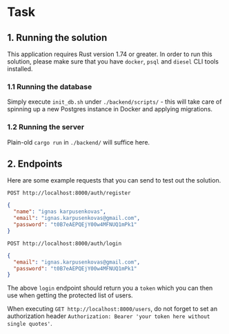 # Task

## 1. Running the solution

This application requires Rust version 1.74 or greater. In order to run this solution, please make sure that you have `docker`, `psql` and `diesel` CLI tools installed.

### 1.1 Running the database

Simply execute `init_db.sh` under `./backend/scripts/` - this will take care of spinning up a new Postgres instance in Docker
and applying migrations.

### 1.2 Running the server

Plain-old `cargo run` in `./backend/` will suffice here.

## 2. Endpoints

Here are some example requests that you can send to test out the solution.

`POST http://localhost:8000/auth/register`
```json
{
  "name": "ignas karpusenkovas",
  "email": "ignas.karpusenkovas@gmail.com",
  "password": "t0B7eAEPQEjY00w4MFNUQ1mPk1"
}
```

`POST http://localhost:8000/auth/login`
```json
{
  "email": "ignas.karpusenkovas@gmail.com",
  "password": "t0B7eAEPQEjY00w4MFNUQ1mPk1"
}
```

The above `login` endpoint should return you a `token` which you can then use when getting the protected list of users.  

When executing `GET http://localhost:8000/users`, do not forget to set an authorization header `Authorization: Bearer 'your token here without single quotes'`.
